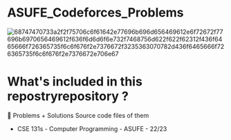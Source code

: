 # ASUFE_Codeforces_Problems
![68747470733a2f2f75706c6f61642e77696b696d656469612e6f72672f77696b6970656469612f636f6d6d6f6e732f7468756d622f622f62312f436f6465666f726365735f6c6f676f2e7376672f3235363070782d436f6465666f726365735f6c6f676f2e7376672e706e67](https://github.com/Omar-26/ASUFE_Codeforces_Problems/assets/110625103/203c9c12-835e-4b1c-8e2e-e1c5c97b7716)
# What's included in this repostryrepository ?
📂 Problems + Solutions  Source code files of them
+ CSE 131s - Computer Programming - ASUFE - 22/23
